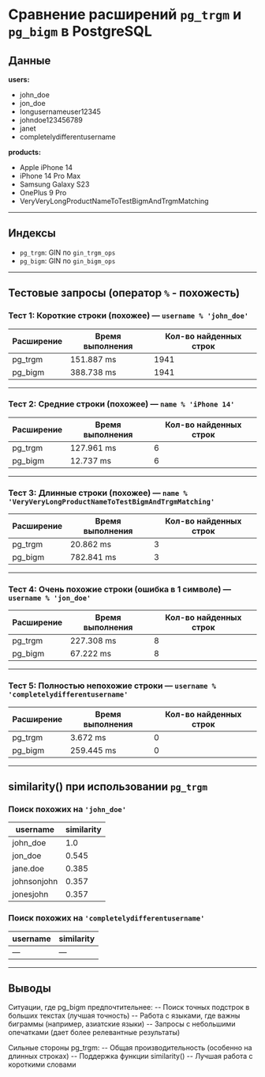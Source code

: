 # Сравнение расширений `pg_trgm` и `pg_bigm` в PostgreSQL

## Данные

**users:**
- john_doe
- jon_doe
- longusernameuser12345
- johndoe123456789
- janet
- completelydifferentusername

**products:**
- Apple iPhone 14
- iPhone 14 Pro Max
- Samsung Galaxy S23
- OnePlus 9 Pro
- VeryVeryLongProductNameToTestBigmAndTrgmMatching

---

## Индексы

- `pg_trgm`: GIN по `gin_trgm_ops`
- `pg_bigm`: GIN по `gin_bigm_ops`

---

## Тестовые запросы (оператор `%` - похожесть)

### Тест 1: Короткие строки (похожее) — `username % 'john_doe'`

| Расширение | Время выполнения | Кол-во найденных строк |
|------------|------------------|------------------------|
| pg_trgm    | 151.887 ms       | 1941                   |
| pg_bigm    | 388.738 ms       | 1941                   |

---

### Тест 2: Средние строки (похожее) — `name % 'iPhone 14'`

| Расширение | Время выполнения | Кол-во найденных строк |
|------------|------------------|------------------------|
| pg_trgm    | 127.961 ms         | 6                      |
| pg_bigm    | 12.737 ms       | 6                      |

---

### Тест 3: Длинные строки (похожее) — `name % 'VeryVeryLongProductNameToTestBigmAndTrgmMatching'`

| Расширение | Время выполнения | Кол-во найденных строк |
|------------|------------------|------------------------|
| pg_trgm    | 20.862 ms        | 3                      |
| pg_bigm    | 782.841 ms       | 3                      |

---

### Тест 4: Очень похожие строки (ошибка в 1 символе) — `username % 'jon_doe'`

| Расширение | Время выполнения | Кол-во найденных строк |
|------------|------------------|------------------------|
| pg_trgm    | 227.308 ms        | 8                      |
| pg_bigm    | 67.222 ms       | 8                      |

---

### Тест 5: Полностью непохожие строки — `username % 'completelydifferentusername'`

| Расширение | Время выполнения | Кол-во найденных строк |
|------------|------------------|------------------------|
| pg_trgm    | 3.672 ms         | 0                      |
| pg_bigm    | 259.445 ms       | 0                      |

---

## similarity() при использовании `pg_trgm`

### Поиск похожих на `'john_doe'`

| username     | similarity |
|--------------|------------|
| john_doe     | 1.0        |
| jon_doe      | 0.545      |
| jane.doe     | 0.385      |
| johnsonjohn  | 0.357      |
| jonesjohn    | 0.357      |

### Поиск похожих на `'completelydifferentusername'`

| username | similarity |
|----------|------------|
| —        | —          |

---

## Выводы

Ситуации, где pg_bigm предпочтительнее:
-- Поиск точных подстрок в больших текстах (лучшая точность)
-- Работа с языками, где важны биграммы (например, азиатские языки)
-- Запросы с небольшими опечатками (дает более релевантные результаты)

Сильные стороны pg_trgm:
-- Общая производительность (особенно на длинных строках)
-- Поддержка функции similarity()
-- Лучшая работа с короткими словами
